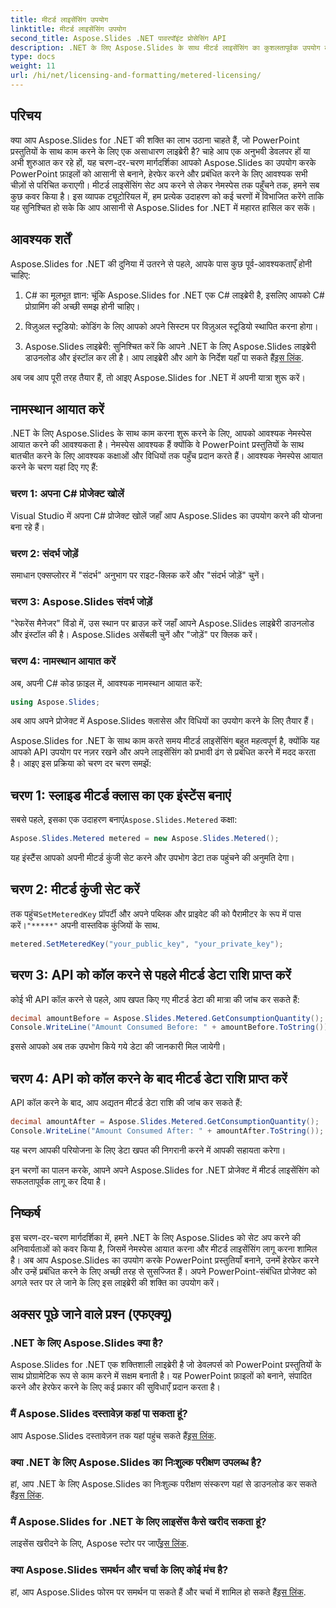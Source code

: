 ```yaml
---
title: मीटर्ड लाइसेंसिंग उपयोग
linktitle: मीटर्ड लाइसेंसिंग उपयोग
second_title: Aspose.Slides .NET पावरपॉइंट प्रोसेसिंग API
description: .NET के लिए Aspose.Slides के साथ मीटर्ड लाइसेंसिंग का कुशलतापूर्वक उपयोग करना सीखें। वास्तविक उपयोग के लिए भुगतान करते हुए API को सहजता से एकीकृत करें।
type: docs
weight: 11
url: /hi/net/licensing-and-formatting/metered-licensing/
---
```


## परिचय

क्या आप Aspose.Slides for .NET की शक्ति का लाभ उठाना चाहते हैं, जो PowerPoint प्रस्तुतियों के साथ काम करने के लिए एक असाधारण लाइब्रेरी है? चाहे आप एक अनुभवी डेवलपर हों या अभी शुरुआत कर रहे हों, यह चरण-दर-चरण मार्गदर्शिका आपको Aspose.Slides का उपयोग करके PowerPoint फ़ाइलों को आसानी से बनाने, हेरफेर करने और प्रबंधित करने के लिए आवश्यक सभी चीज़ों से परिचित कराएगी। मीटर्ड लाइसेंसिंग सेट अप करने से लेकर नेमस्पेस तक पहुँचने तक, हमने सब कुछ कवर किया है। इस व्यापक ट्यूटोरियल में, हम प्रत्येक उदाहरण को कई चरणों में विभाजित करेंगे ताकि यह सुनिश्चित हो सके कि आप आसानी से Aspose.Slides for .NET में महारत हासिल कर सकें।

## आवश्यक शर्तें

Aspose.Slides for .NET की दुनिया में उतरने से पहले, आपके पास कुछ पूर्व-आवश्यकताएँ होनी चाहिए:

1. C# का मूलभूत ज्ञान: चूंकि Aspose.Slides for .NET एक C# लाइब्रेरी है, इसलिए आपको C# प्रोग्रामिंग की अच्छी समझ होनी चाहिए।

2. विज़ुअल स्टूडियो: कोडिंग के लिए आपको अपने सिस्टम पर विज़ुअल स्टूडियो स्थापित करना होगा।

3.  Aspose.Slides लाइब्रेरी: सुनिश्चित करें कि आपने .NET के लिए Aspose.Slides लाइब्रेरी डाउनलोड और इंस्टॉल कर ली है। आप लाइब्रेरी और आगे के निर्देश यहाँ पा सकते हैं[इस लिंक](https://releases.aspose.com/slides/net/).

अब जब आप पूरी तरह तैयार हैं, तो आइए Aspose.Slides for .NET में अपनी यात्रा शुरू करें।

## नामस्थान आयात करें

.NET के लिए Aspose.Slides के साथ काम करना शुरू करने के लिए, आपको आवश्यक नेमस्पेस आयात करने की आवश्यकता है। नेमस्पेस आवश्यक हैं क्योंकि वे PowerPoint प्रस्तुतियों के साथ बातचीत करने के लिए आवश्यक कक्षाओं और विधियों तक पहुँच प्रदान करते हैं। आवश्यक नेमस्पेस आयात करने के चरण यहां दिए गए हैं:

### चरण 1: अपना C# प्रोजेक्ट खोलें

Visual Studio में अपना C# प्रोजेक्ट खोलें जहाँ आप Aspose.Slides का उपयोग करने की योजना बना रहे हैं।

### चरण 2: संदर्भ जोड़ें

समाधान एक्सप्लोरर में "संदर्भ" अनुभाग पर राइट-क्लिक करें और "संदर्भ जोड़ें" चुनें।

### चरण 3: Aspose.Slides संदर्भ जोड़ें

"रेफरेंस मैनेजर" विंडो में, उस स्थान पर ब्राउज़ करें जहाँ आपने Aspose.Slides लाइब्रेरी डाउनलोड और इंस्टॉल की है। Aspose.Slides असेंबली चुनें और "जोड़ें" पर क्लिक करें।

### चरण 4: नामस्थान आयात करें

अब, अपनी C# कोड फ़ाइल में, आवश्यक नामस्थान आयात करें:

```csharp
using Aspose.Slides;
```

अब आप अपने प्रोजेक्ट में Aspose.Slides क्लासेस और विधियों का उपयोग करने के लिए तैयार हैं।

Aspose.Slides for .NET के साथ काम करते समय मीटर्ड लाइसेंसिंग बहुत महत्वपूर्ण है, क्योंकि यह आपको API उपयोग पर नज़र रखने और अपने लाइसेंसिंग को प्रभावी ढंग से प्रबंधित करने में मदद करता है। आइए इस प्रक्रिया को चरण दर चरण समझें:

## चरण 1: स्लाइड मीटर्ड क्लास का एक इंस्टेंस बनाएं

 सबसे पहले, इसका एक उदाहरण बनाएं`Aspose.Slides.Metered` कक्षा:

```csharp
Aspose.Slides.Metered metered = new Aspose.Slides.Metered();
```

यह इंस्टैंस आपको अपनी मीटर्ड कुंजी सेट करने और उपभोग डेटा तक पहुंचने की अनुमति देगा।

## चरण 2: मीटर्ड कुंजी सेट करें

 तक पहुंच`SetMeteredKey` प्रॉपर्टी और अपने पब्लिक और प्राइवेट की को पैरामीटर के रूप में पास करें।`"*****"` अपनी वास्तविक कुंजियों के साथ.

```csharp
metered.SetMeteredKey("your_public_key", "your_private_key");
```

## चरण 3: API को कॉल करने से पहले मीटर्ड डेटा राशि प्राप्त करें

कोई भी API कॉल करने से पहले, आप खपत किए गए मीटर्ड डेटा की मात्रा की जांच कर सकते हैं:

```csharp
decimal amountBefore = Aspose.Slides.Metered.GetConsumptionQuantity();
Console.WriteLine("Amount Consumed Before: " + amountBefore.ToString());
```

इससे आपको अब तक उपभोग किये गये डेटा की जानकारी मिल जायेगी।

## चरण 4: API को कॉल करने के बाद मीटर्ड डेटा राशि प्राप्त करें

API कॉल करने के बाद, आप अद्यतन मीटर्ड डेटा राशि की जांच कर सकते हैं:

```csharp
decimal amountAfter = Aspose.Slides.Metered.GetConsumptionQuantity();
Console.WriteLine("Amount Consumed After: " + amountAfter.ToString());
```

यह चरण आपकी परियोजना के लिए डेटा खपत की निगरानी करने में आपकी सहायता करेगा।

इन चरणों का पालन करके, आपने अपने Aspose.Slides for .NET प्रोजेक्ट में मीटर्ड लाइसेंसिंग को सफलतापूर्वक लागू कर दिया है।

## निष्कर्ष

इस चरण-दर-चरण मार्गदर्शिका में, हमने .NET के लिए Aspose.Slides को सेट अप करने की अनिवार्यताओं को कवर किया है, जिसमें नेमस्पेस आयात करना और मीटर्ड लाइसेंसिंग लागू करना शामिल है। अब आप Aspose.Slides का उपयोग करके PowerPoint प्रस्तुतियाँ बनाने, उनमें हेरफेर करने और उन्हें प्रबंधित करने के लिए अच्छी तरह से सुसज्जित हैं। अपने PowerPoint-संबंधित प्रोजेक्ट को अगले स्तर पर ले जाने के लिए इस लाइब्रेरी की शक्ति का उपयोग करें।

## अक्सर पूछे जाने वाले प्रश्न (एफएक्यू)

### .NET के लिए Aspose.Slides क्या है?
Aspose.Slides for .NET एक शक्तिशाली लाइब्रेरी है जो डेवलपर्स को PowerPoint प्रस्तुतियों के साथ प्रोग्रामेटिक रूप से काम करने में सक्षम बनाती है। यह PowerPoint फ़ाइलों को बनाने, संपादित करने और हेरफेर करने के लिए कई प्रकार की सुविधाएँ प्रदान करता है।

### मैं Aspose.Slides दस्तावेज़ कहां पा सकता हूं?
 आप Aspose.Slides दस्तावेज़न तक यहां पहुंच सकते हैं[इस लिंक](https://reference.aspose.com/slides/net/).

### क्या .NET के लिए Aspose.Slides का निःशुल्क परीक्षण उपलब्ध है?
 हां, आप .NET के लिए Aspose.Slides का निःशुल्क परीक्षण संस्करण यहां से डाउनलोड कर सकते हैं[इस लिंक](https://releases.aspose.com/).

### मैं Aspose.Slides for .NET के लिए लाइसेंस कैसे खरीद सकता हूं?
 लाइसेंस खरीदने के लिए, Aspose स्टोर पर जाएँ[इस लिंक](https://purchase.aspose.com/buy).

### क्या Aspose.Slides समर्थन और चर्चा के लिए कोई मंच है?
 हां, आप Aspose.Slides फोरम पर समर्थन पा सकते हैं और चर्चा में शामिल हो सकते हैं[इस लिंक](https://forum.aspose.com/).
